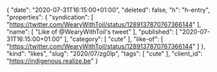 {
  "date": "2020-07-31T16:15:00+01:00",
  "deleted": false,
  "h": "h-entry",
  "properties": {
    "syndication": [
      "https://twitter.com/WearyWithToil/status/1289137870767366144"
    ],
    "name": [
      "Like of @WearyWithToil's tweet"
    ],
    "published": [
      "2020-07-31T16:15:00+01:00"
    ],
    "category": [
      "cute"
    ],
    "like-of": [
      "https://twitter.com/WearyWithToil/status/1289137870767366144"
    ]
  },
  "kind": "likes",
  "slug": "2020/07/zg0lp",
  "tags": [
    "cute"
  ],
  "client_id": "https://indigenous.realize.be"
}
